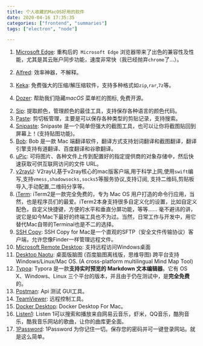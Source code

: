 ```yaml
---
title: 个人收藏的MacOS好用的软件
date: 2020-04-16 17:35:35
categories: ["frontend", "summaries"]
tags: ["electron", "node"]

---
```




1. [Microsoft Edge](https://www.microsoft.com/zh-cn/edge):  重构后的` Microsoft Edge` 浏览器带来了出色的兼容性及性能，尤其是其云账户同步功能，速度非常快（我已经抛弃`chrome`了...）。

2. [Alfred](https://www.alfredapp.com/): 效率神器，不解释。
3. [Keka](https://www.keka.io/): 免费强大的压缩/解压缩软件，支持多种格式如`zip`,`rar`,`7z`等。
4. [Dozer](https://github.com/Mortennn/Dozer): 帮助我们隐藏*macOS* 菜单栏的图标, 免费开源。

<!-- more -->

2. [Sip](https://sipapp.io/): 提取颜色，管理颜色的最佳工具，支持保存各种语言的颜色代码。
3. [Paste](https://pasteapp.io/): 剪切板管理，主要是可以保存各种类型的剪贴记录，支持搜索。
4. [Snipaste](https://zh.snipaste.com/): Snipaste 是一个简单但强大的截图工具，也可以让你将截图贴回到屏幕上！(支持贴图功能)。
5. [Bob](https://github.com/ripperhe/Bob): Bob 是一款 Mac 端翻译软件，翻译方式支持划词翻译和截图翻译，翻译引擎支持有道翻译、百度翻译和谷歌翻译。
6. [uPic](https://github.com/gee1k/uPic): 可将图片、各种文件上传到配置好的指定提供商的对象存储中，然后快速获取可供互联网访问的文件 URL。
7. [v2rayU](https://github.com/yanue/V2rayU): V2rayU,基于v2ray核心的mac版客户端,用于科学上网,使用`swift`编写,支持`vmess,shadowsocks,socks5`等服务协议,支持订阅, 支持二维码,剪贴板导入,手动配置,二维码分享等。
8. [iTerm](https://www.iterm2.com/): iTerm2是一款完全免费的，专为 Mac OS 用户打造的命令行应用，当然，也是程序员们的最爱。iTerm2本身支持很多自定义化的设置，比如自定义配色，自定义快捷键，方便的水平和垂直分屏功能，等等…… 毫不避讳的讲，说它是如今Mac下最好的终端工具也不为过。当然，日常工作与开发中，用它替代Mac自带的Terminal也是不二的选择。
9. [SSH Copy](https://codinn.com/): SSH Copy for Mac是一个直观的SFTP（安全文件传输协议）客户端，允许您像Finder一样管理远程文件。
10. [Microsoft Remote Desktop](https://apps.apple.com/us/app/microsoft-remote-desktop-10/id1295203466?mt=12): 支持远程访问Windows桌面
11. [Desktop Naotu](https://github.com/NaoTu/DesktopNaotu): 桌面版脑图 (百度脑图离线版，思维导图) 跨平台支持 Windows/Linux/Mac OS. (A cross-platform multilingual Mind Map Tool)
12. [Typoa](https://typora.io/): Typora 是一款**支持实时预览的 Markdown 文本编辑器**。它有 OS X、Windows、Linux 三个平台的版本，并且由于仍在测试中，是**完全免费**的。
13. [Postman](https://www.postman.com/): Api 测试 GUI工具。
14. [TeamViewer](https://www.teamviewer.cn/): 远程控制工具。
15. [Docker Desktop](https://www.docker.com/products/docker-desktop): Docker Desktop For Mac。
16. [Listen1](https://listen1.github.io/listen1/): Listen 1可以搜索和播放来自网易云音乐，虾米，QQ音乐，酷狗音乐，酷我音乐网站的歌曲，让你的曲库更全面。
17. [1Password](https://1password.com/zh-cn/): 1Password 为你记住一切。保存您的密码并可一键登录网站。就是这么简单。
